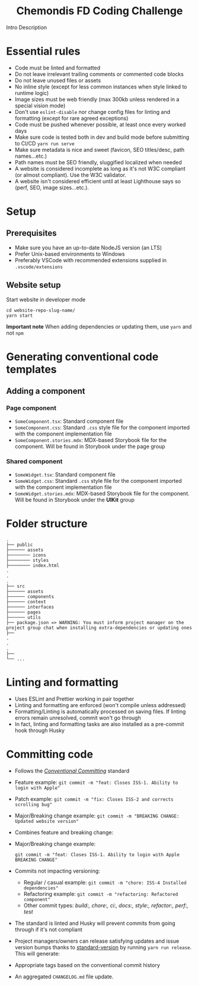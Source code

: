 <h1 align="center">
  Chemondis FD Coding Challenge
</h1>

Intro Description

# Essential rules

- Code must be linted and formatted
- Do not leave irrelevant trailing comments or commented code blocks
- Do not leave unused files or assets
- No inline style (except for less common instances when style linked to runtime logic)
- Image sizes must be web friendly (max 300kb unless rendered in a special vision mode)
- Don't use `eslint-disable` nor change config files for linting and formatting (except for rare agreed exceptions)
- Code must be pushed whenever possible, at least once every worked days
- Make sure code is tested both in dev and build mode before submitting to CI/CD `yarn run serve`
- Make sure metadata is nice and sweet (favicon, SEO titles/desc, path names...etc.)
- Path names must be SEO friendly, sluggified localized when needed
- A website is considered incomplete as long as it's not W3C compliant (or almost compliant). Use the W3C validator.
- A website isn't considered efficient until at least Lighthouse says so (perf, SEO, image sizes...etc.).

# Setup

## Prerequisites

- Make sure you have an up-to-date NodeJS version (an LTS)
- Prefer Unix-based environments to Windows
- Preferably VSCode with recommended extensions supplied in `.vscode/extensions`

## Website setup

Start website in developer mode

```shell
cd website-repo-slug-name/
yarn start
```

**Important note** When adding dependencies or updating them, use `yarn` and not `npm`

# Generating conventional code templates

## Adding a component

### Page component

- `SomeComponent.tsx`: Standard component file
- `SomeComponent.css`: Standard `.css` style file for the component imported with the component implementation file
- `SomeComponent.stories.mdx`: MDX-based Storybook file for the component. Will be found in Storybook under the page group

### Shared component

- `SomeWidget.tsx`: Standard component file
- `SomeWidget.css`: Standard `.css` style file for the component imported with the component implementation file
- `SomeWidget.stories.mdx`: MDX-based Storybook file for the component. Will be found in Storybook under the **UIKit** group

# Folder structure

    .
    ├── public
    ├────── assets
    ├──────── icons
    ├──────── styles
    ├──────── index.html
    .
    .
    .
    ├── src
    ├────── assets
    ├────── components
    ├────── context
    ├────── interfaces
    ├────── pages
    ├────── utils
    ├── package.json => WARNING: You must inform project manager on the project group chat when installing extra-dependencies or updating ones
    ├──
    .
    .
    .
    ├──
    └── ...

# Linting and formatting

- Uses ESLint and Prettier working in pair together
- Linting and formatting are enforced (won't compile unless addressed)
- Formatting/Linting is automatically processed on saving files. If linting errors remain unresolved, commit won't go through
- In fact, linting and formatting tasks are also
  installed as a pre-commit hook through Husky

# Committing code

- Follows the [_Conventional Committing_](https://www.conventionalcommits.org/en/v1.0.0/) standard

- Feature example: `git commit -m "feat: Closes ISS-1. Ability to login with Apple"`
- Patch example: `git commit -m "fix: Closes ISS-2 and corrects scrolling bug"`
- Major/Breaking change example: `git commit -m "BREAKING CHANGE: Updated website version"`
- Combines feature and breaking change:
- Major/Breaking change example:

  `git commit -m "feat: Closes ISS-1. Ability to login with Apple BREAKING CHANGE"`

- Commits not impacting versioning:

  - Regular / casual example: `git commit -m "chore: ISS-4 Installed dependencies"`
  - Refactoring example: `git commit -m "refactoring: Refactored component"`
  - Other commit types: _build:, chore:, ci:, docs:, style:, refactor:, perf:, test_

- The standard is linted and Husky will prevent commits from going through if it's not compliant
- Project managers/owners can release satisfying updates and issue version bumps thanks to [standard-version](https://github.com/conventional-changelog/standard-version) by running `yarn run release`. This will generate:
- Appropriate tags based on the conventional commit history
- An aggregated `CHANGELOG.md` file update.
